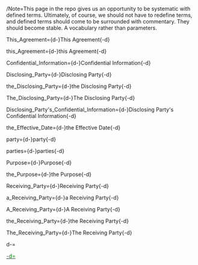 /Note=This page in the repo gives us an opportunity to be systematic with defined terms.  Ultimately, of course, we should not have to redefine terms, and defined terms should come to be surrounded with commentary.  They should become stable. A vocabulary rather than parameters. 

This_Agreement={d-}This Agreement{-d}

this_Agreement={d-}this Agreement{-d}

Confidential_Information={d-}Confidential Information{-d}

Disclosing_Party={d-}Disclosing Party{-d}

the_Disclosing_Party={d-}the Disclosing Party{-d}

The_Disclosing_Party={d-}The Disclosing Party{-d}

Disclosing_Party's_Confidential_Information={d-}Disclosing Party's Confidential Information{-d}

the_Effective_Date={d-}the Effective Date{-d}

party={d-}party{-d}

parties={d-}parties{-d}

Purpose={d-}Purpose{-d}

the_Purpose={d-}the Purpose{-d}

Receiving_Party={d-}Receiving Party{-d}

a_Receiving_Party={d-}a Receiving Party{-d}

A_Receiving_Party={d-}A Receiving Party{-d}

the_Receiving_Party={d-}the Receiving Party{-d}

The_Receiving_Party={d-}The Receiving Party{-d}

d-=<a href="https://github.com/CommonAccord/Org/blob/master/Doc/NDA/MIT/TLO/Sec/Defined_Terms.md"><font color="green">

-d=</font></a>
